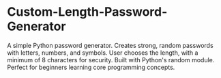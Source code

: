 # Custom-Length-Password-Generator
A simple Python password generator. Creates strong, random passwords with letters, numbers, and symbols. User chooses the length, with a minimum of 8 characters for security. Built with Python's random module. Perfect for beginners learning core programming concepts.
